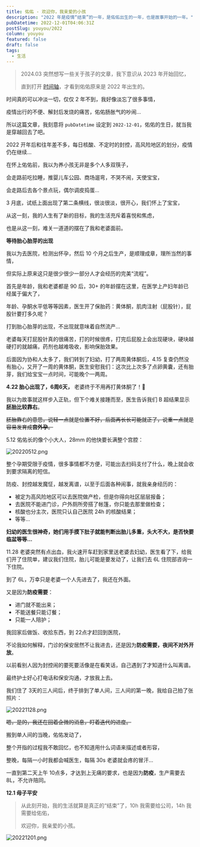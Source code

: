 ```yaml
---
title: 佑佑 - 欢迎你，我亲爱的小孩
description: "2022 年是疫情“结束”的一年，是佑佑出生的一年，也是故事开始的一年。"
pubDatetime: 2022-12-01T04:06:31Z
postSlug: youyou/2022
column: youyou
featured: false
draft: false
tags:
  - 生活
---
```


> 2024.03 突然想写一些关于孩子的文章，我下意识从 2023 年开始回忆，
>
> 直到打开 [时间轴](/timeline)，才看到佑佑原来是 2022 年出生的。

时间真的可以冲淡一切，仅仅 2 年不到，我好像淡忘了很多事情，

疫情出行的不便、解封后发烧的痛苦，佑佑肠胀气的吵闹...

所以这篇文章，我刻意将 `pubDatetime` 设定到 `2022-12-01`，佑佑的生日，就当我是穿越回去了吧。

2022 开年后和往年差不多，每日核酸、不定时的封控，高风险地区的划分，疫情仍在继续...

在怀上佑佑前，我以为养小孩无非是多个人多双筷子，

会走路前吃拉睡，推婴儿车公园、商场遛弯，不哭不闹，天使宝宝，

会走路后去各个景点玩，偶尔调皮捣蛋...

3 月底，试纸上面出现了第二条横线，很淡很淡，很开心，我们怀上了宝宝，

从这一刻，我的人生有了新的目标，我的生活充斥着喜悦和焦虑，

也是从这一刻，难关一道道的摆在了我和老婆面前。

**等待胎心胎芽的出现**

我以为去医院，检测出怀孕，然后 10 个月之后生产，是顺理成章，理所当然的事情，

但实际上原来这只是很少很少一部分人才会经历的完美“流程”。

首先是年龄，我和老婆都是 90 后，30+ 的年龄摆在这里，在医学上产妇年龄已经属于偏大了，

年龄、孕酮水平低等等因素，医生开了保胎药：黄体酮，肌肉注射（屁股针），屁股针要打多久呢？

打到胎心胎芽的出现，不出现就意味着自然流产...

老婆每天打屁股针真的很痛苦，打的时候很疼，打完后屁股上会出现硬块，硬块越硬打的就越痛，药剂也越难吸收，影响保胎效果。

后面因为协和人太多了，我们转到了妇幼，打了两周黄体酮后，4.15 复查仍然没有胎心，又开了一周的黄体酮，医生安慰我们：这次比上次多了点卵黄囊，还有胎芽，我们给宝宝一点时间，可能晚个一两周。

**4.22 胎心出现了，6周6天，** 老婆终于不用再打黄体酮了！🎉

我以为故事就这样步入正轨，但下个难关接踵而至，医生告诉我们 B 超结果显示**胚胎比较靠右**。

~~胚胎靠右的意思，说轻一点就是位置不好，后面再长长可能就正了，说重一点就是容易发育成**宫外孕**。~~

5.12 佑佑长的像个小大人，28mm 的他快要长满整个宫腔：

![20220512.png](/images/youyou/20220512.jpg)

整个孕期受限于疫情，很多事情都不方便，可能出去扫码支付了什么，晚上就会收到要求隔离的短信。

防疫、封控越发魔怔，越发离谱，以至于后面各种闹事，就我亲身经历的：

- 被定为高风险地区可以去医院做产检，但是你得向社区层层报备；
- 去医院不能进门诊，户外厕所旁搭了帐篷，你只能去那里做检查；
- 核酸也分主次，医院只认自己医院 24h 的核酸结果；
- 等等...

**妇幼的医生很神奇，她们用手摸下肚子就能判断出胎儿多重，头大不大，是否快要临盆等等...**

11.28 老婆突然有点出血，我火速开车赶到家里送老婆去妇幼，医生看了下，给我们开了住院单，建议我们住院，胎儿可能是要发动了，让我们去 6L 住院部咨询一下住院。

到了 6L，万幸只是老婆一个人先进去了，我还在外面。

又是因为**防疫需要**：

- 进门就不能出来；
- 不能送餐只能订餐；
- 只能一人陪护；

我回家后做饭、收拾东西，到 22点才赶回到医院，

不论我如何解释，门诊的保安居然不让我进去，还是因为**防疫需要，夜间不对外开放**。

以前看别人因为封控闹的要死要活像是在看笑话，自己遇到了才知道什么叫离谱。

最终护士好心打电话和保安沟通，才放我上去。

我们住了 3天的三人间后，终于排到了单人间，三人间的第一晚，我给自己拍了张照片：

![20221128.png](/images/youyou/20221128.jpg)

~~嗯，是的，我还在回着企微的消息，盯着迭代的进度。~~

搬到单人间的当晚，佑佑发动了，

整个开指的过程我不敢回忆，也不知道用什么词语来描述或者形容，

整晚，每隔一小时我都会喊医生，每隔 30s 老婆就会疼的冒汗...

一直到第二天上午 10点多，才达到上无痛的要求，也是因为**防疫**，生产需要去 8L，不允许陪同。

**12.1 母子平安**

> 从此刻开始，我的生活就算是真正的“结束”了，10h 我需要给公司，14h 我需要给佑佑，
>
> 欢迎你，我亲爱的小孩。

![20221201.png](/images/youyou/20221201.jpg)

